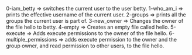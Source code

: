 0-iam_betty => switches the current user to the user betty.
1-who_am_i => prints the effective username of the current user.
2-groups => prints all the groups the current user is part of.
3-new_owner => Changes the owner of the file hello to betty.
4-empty => Creates an empty file called hello.
5-execute => Adds execute permissions to the owner of the file hello.
6-multiple_permissions => adds execute permission to the owner and the group owner, and read permission to other users, to the file hello.

